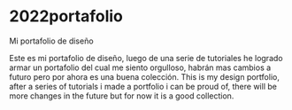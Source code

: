 # 2022portafolio
Mi portafolio de diseño

Este es mi portafolio de diseño, luego de una serie de tutoriales he logrado armar un portafolio del cual me siento orgulloso,
habrán mas cambios a futuro pero por ahora es una buena colección.
This is my design portfolio, after a series of tutorials i made a portfolio i can be proud of,
there will be more changes in the future but for now it is a good collection.

